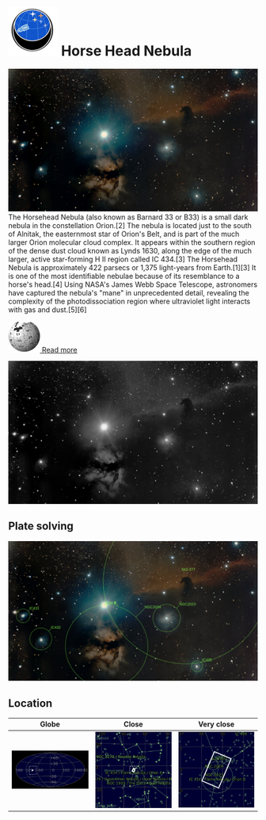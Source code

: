 # ![](../Imaging//Common/pyl-tiny.png) Horse Head Nebula
![IMG](../Imaging//Original/Horse_Head_Nebula.jpg)
The Horsehead Nebula (also known as Barnard 33 or B33) is a small dark nebula in the constellation Orion.[2] The nebula is located just to the south of Alnitak, the easternmost star of Orion's Belt, and is part of the much larger Orion molecular cloud complex. It appears within the southern region of the dense dust cloud known as Lynds 1630, along the edge of the much larger, active star-forming H II region called IC 434.[3] The Horsehead Nebula is approximately 422 parsecs or 1,375 light-years from Earth.[1][3] It is one of the most identifiable nebulae because of its resemblance to a horse's head.[4] Using NASA's James Webb Space Telescope, astronomers have captured the nebula's "mane" in unprecedented detail, revealing the complexity of the photodissociation region where ultraviolet light interacts with gas and dust.[5][6]


[![](../Imaging/Common/Wikipedia.png) Read more](https://en.wikipedia.org/wiki/Helix_Nebula)

![IMG](../Imaging//Grayscale/Horse_Head_Nebula.jpg)


## Plate solving
![IMG](../Imaging//Annotated/Horse_Head_Nebula_Annotated.jpg)

## Location 

| Globe | Close | Very close |
| ----- | ----- | ----- |
|![IMG](../Imaging//Annotated/Horse_Head_Nebula_Globe.jpg) |![IMG](../Imaging//Annotated/Horse_Head_Nebula_Close.jpg) |![IMG](../Imaging//Annotated/Horse_Head_Nebula_Closer.jpg) |
